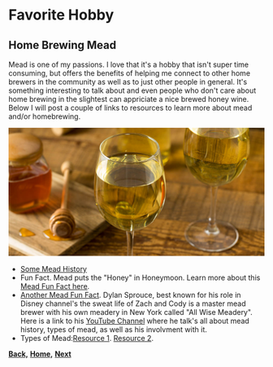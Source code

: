 # Favorite Hobby
## Home Brewing Mead

Mead is one of my passions. I love that it's a hobby that isn't super time consuming, but offers the benefits of helping me connect to other home brewers in the community as well as to just other people in general. It's something interesting to talk about and even people who don't care about home brewing in the slightest can appriciate a nice brewed honey wine. Below I will post a couple of links to resources to learn more about mead and/or homebrewing.

![](WEB_Mead.jpg)

- [Some Mead History](https://www.irishexaminer.com/property/homeandoutdoors/arid-20377522.html "Irish Examiner")
- Fun Fact. Mead puts the "Honey" in Honeymoon. Learn more about this [Mead Fun Fact here](https://www.batchmead.com/blog/did-mead-coin-the-term-honeymoon "Batch Mead").
- [Another Mead Fun Fact](https://www.youtube.com/watch?v=lQbr0hT-e3s "Dylan's Forbes YouTube Interview"). Dylan Sprouce, best known for his role in Disney channel's the sweat life of Zach and Cody is a master mead brewer with his own meadery in New York called "All Wise Meadery". Here is a link to his [YouTube Channel](https://www.youtube.com/watch?v=FX7uAQrqPEY "Dylan's Channel") where he talk's all about mead history, types of mead, as well as his involvment with it. 
- Types of Mead:[Resource 1](https://beerandbrewing.com/mead-by-many-other-names/ "Resource 1"). [Resource 2](http://www.stormthecastle.com/mead/articles/the-comprehensive-guide-to-types-and-names-of-mead.html "Resource 2").



**[Back,](WorkLife.md)** **[Home,](README.md)** **[Next](OtherInterests.md)**
